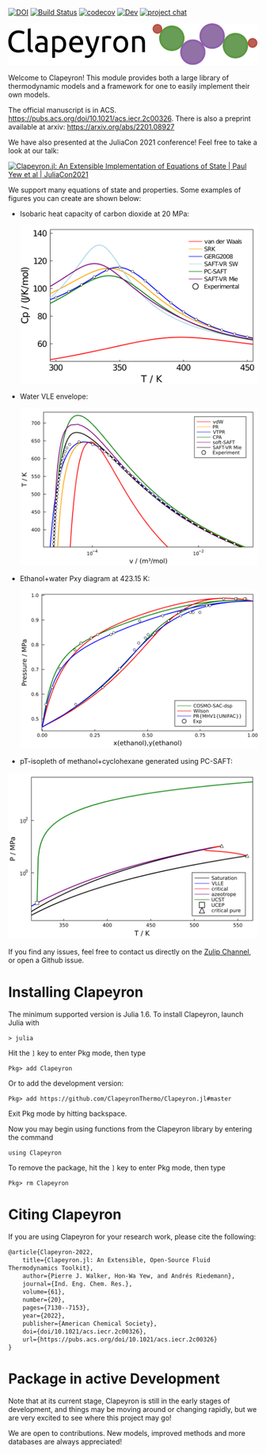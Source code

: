 [![DOI](https://zenodo.org/badge/267659508.svg)](https://zenodo.org/badge/latestdoi/267659508)
[![Build Status](https://github.com/ClapeyronThermo/Clapeyron.jl/workflows/CI/badge.svg)](https://github.com/ClapeyronThermo/Clapeyron.jl/actions)
[![codecov](https://codecov.io/gh/ClapeyronThermo/Clapeyron.jl/branch/master/graph/badge.svg?token=ZVGGR4AAFB)](https://codecov.io/gh/ClapeyronThermo/Clapeyron.jl)
[![Dev](https://img.shields.io/badge/docs-dev-blue.svg)](https://clapeyronthermo.github.io/Clapeyron.jl/dev)
[![project chat](https://img.shields.io/badge/zulip-join_chat-brightgreen.svg)](https://julialang.zulipchat.com/#narrow/stream/265161-Clapeyron.2Ejl)

![Clapeyron_logo](docs/Clapeyron_logo.svg)

Welcome to Clapeyron! This module provides both a large library of thermodynamic models and a framework for one to easily implement their own models.

The official manuscript is in ACS. https://pubs.acs.org/doi/10.1021/acs.iecr.2c00326. There is also a preprint available at arxiv: https://arxiv.org/abs/2201.08927

We have also presented at the JuliaCon 2021 conference! Feel free to take a look at our talk:

[![Clapeyron.jl: An Extensible Implementation of Equations of State | Paul Yew et al | JuliaCon2021](https://img.youtube.com/vi/Re5qI-9zyIM/0.jpg)](https://www.youtube.com/watch?v=Re5qI-9zyIM "Clapeyron.jl: An Extensible Implementation of Equations of State | Paul Yew et al | JuliaCon2021")

We support many equations of state and properties. Some examples of figures you can create are shown below:

- Isobaric heat capacity of carbon dioxide at 20 MPa:

  ![CO2_cp](docs/CO2_cp.svg) 

- Water VLE envelope:

  ![water_VLE](docs/water_VLE.svg)

- Ethanol+water Pxy diagram at 423.15 K:

  ![ethanol+water](docs/ethanol+water.svg)

- pT-isopleth of methanol+cyclohexane generated using PC-SAFT:

![CH3OH_CyHx](docs/CH3OH_CyHex.svg)

If you find any issues, feel free to contact us directly on the [Zulip Channel](https://julialang.zulipchat.com/#narrow/stream/265161-Clapeyron.2Ejl), or open a Github issue. 

# Installing Clapeyron

The minimum supported version is Julia 1.6. To install Clapeyron, launch Julia with

```
> julia
```

Hit the ```]``` key to enter Pkg mode, then type

```
Pkg> add Clapeyron
```
Or to add the development version:
```
Pkg> add https://github.com/ClapeyronThermo/Clapeyron.jl#master
```
Exit Pkg mode by hitting backspace.

Now you may begin using functions from the Clapeyron library by entering the command

```
using Clapeyron
```

To remove the package, hit the ```]``` key to enter Pkg mode, then type

```
Pkg> rm Clapeyron
```
# Citing Clapeyron

If you are using Clapeyron for your research work, please cite the following:

```
@article{Clapeyron-2022,
    title={Clapeyron.jl: An Extensible, Open-Source Fluid Thermodynamics Toolkit},
    author={Pierre J. Walker, Hon-Wa Yew, and Andrés Riedemann},
    journal={Ind. Eng. Chem. Res.},
    volume={61},
    number={20},
    pages={7130--7153},
    year={2022},
    publisher={American Chemical Society},
    doi={doi/10.1021/acs.iecr.2c00326},
    url={https://pubs.acs.org/doi/10.1021/acs.iecr.2c00326}
}
```

# Package in active Development

Note that at its current stage, Clapeyron is still in the early stages of development, and things may be moving around or changing rapidly, but we are very excited to see where this project may go!

We are open to contributions. New models, improved methods and more databases are always appreciated!